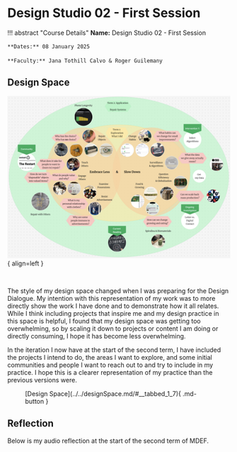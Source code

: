 # Design Studio 02 - First Session 

!!! abstract "Course Details"
    **Name:** Design Studio 02 - First Session 

    **Dates:** 08 January 2025

    **Faculty:** Jana Tothill Calvo & Roger Guilemany


## Design Space 

![DS07](../../images/term2/designstudio/DesignSpaceOverview_07.png){ align=left }

<br>

The style of my design space changed when I was preparing for the Design Dialogue. My intention with this representation of my work was to more directly show the work I have done and to demonstrate how it all relates. While I think including projects that inspire me and my design practice in this space is helpful, I found that my design space was getting too overwhelming, so by scaling it down to projects or content I am doing or directly consuming, I hope it has become less overwhelming. 

In the iteration I now have at the start of the second term, I have included the projects I intend to do, the areas I want to explore, and some initial communities and people I want to reach out to and try to include in my practice. I hope this is a clearer representation of my practice than the previous versions were. 

<figure markdown="span"> [Design Space](../../designSpace.md/#__tabbed_1_7){ .md-button } </figure>


## Reflection 

Below is my audio reflection at the start of the second term of MDEF.

<br>
<figure markdown="span">
  <!-- <audio controls src="../../../audio/DesignStudioReflection1.mp3"></audio> -->
</figure>